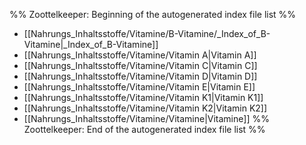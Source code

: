 %% Zoottelkeeper: Beginning of the autogenerated index file list  %%
-  [[Nahrungs_Inhaltsstoffe/Vitamine/B-Vitamine/_Index_of_B-Vitamine|_Index_of_B-Vitamine]]
-  [[Nahrungs_Inhaltsstoffe/Vitamine/Vitamin A|Vitamin A]]
-  [[Nahrungs_Inhaltsstoffe/Vitamine/Vitamin C|Vitamin C]]
-  [[Nahrungs_Inhaltsstoffe/Vitamine/Vitamin D|Vitamin D]]
-  [[Nahrungs_Inhaltsstoffe/Vitamine/Vitamin E|Vitamin E]]
-  [[Nahrungs_Inhaltsstoffe/Vitamine/Vitamin K1|Vitamin K1]]
-  [[Nahrungs_Inhaltsstoffe/Vitamine/Vitamin K2|Vitamin K2]]
-  [[Nahrungs_Inhaltsstoffe/Vitamine/Vitamine|Vitamine]]
%% Zoottelkeeper: End of the autogenerated index file list  %%
